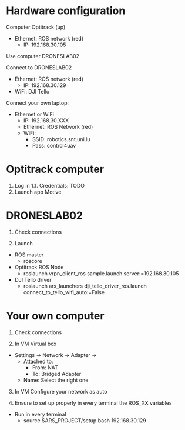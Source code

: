 
# Hardware configuration


Computer Optitrack (up)
- Ethernet: ROS network (red)
  - IP: 192.168.30.105


Use computer DRONESLAB02

Connect to DRONESLAB02
- Ethernet: ROS network (red)
  - IP: 192.168.30.129
- WiFi: DJI Tello

Connect your own laptop:
- Ethernet or WiFi
  - IP: 192.168.30.XXX
  - Ethernet: ROS Network (red)
  - WiFi: 
      - SSID: robotics.snt.uni.lu
      - Pass: control4uav



# Optitrack computer

1. Log in
  1.1. Credentials: TODO
2. Launch app Motive


# DRONESLAB02

1. Check connections

2. Launch
- ROS master
  - roscore
- Optitrack ROS Node
  - roslaunch vrpn_client_ros sample.launch server:=192.168.30.105
- DJI Tello driver
  - roslaunch ars_launchers dji_tello_driver_ros.launch connect_to_tello_wifi_auto:=False



# Your own computer

1. Check connections

2. In VM Virtual box
  - Settings -> Network -> Adapter -> 
    - Attached to:
      - From: NAT
      - To: Bridged Adapter
    - Name: Select the right one
    

3. In VM Configure your network as auto


4. Ensure to set up properly in every terminal the ROS_XX variables
  - Run in every terminal
    - source $ARS_PROJECT/setup.bash 192.168.30.129

